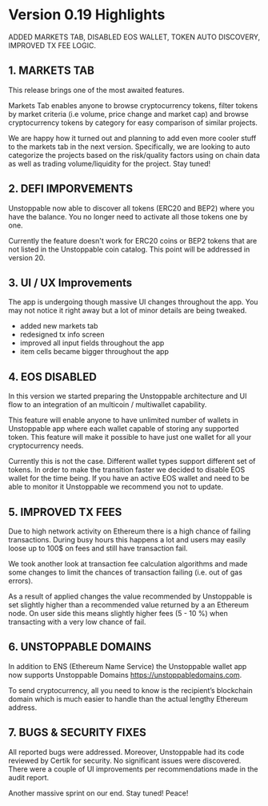 # Version 0.19 Highlights

ADDED MARKETS TAB, DISABLED EOS WALLET, TOKEN AUTO DISCOVERY, IMPROVED TX FEE LOGIC.

## 1. MARKETS TAB

This release brings one of the most awaited features.

Markets Tab enables anyone to browse cryptocurrency tokens, filter tokens by market criteria (i.e volume, price change and market cap) and browse cryptocurrency tokens by category for easy comparison of similar projects.

We are happy how it turned out and planning to add even more cooler stuff to the markets tab in the next version. Specifically, we are looking to auto categorize the projects based on the risk/quality factors using on chain data as well as trading volume/liquidity for the project. Stay tuned!

## 2. DEFI IMPORVEMENTS

Unstoppable now able to discover all tokens (ERC20 and BEP2) where you have the balance. You no longer need to activate all those tokens one by one.

Currently the feature doesn't work for ERC20 coins or BEP2 tokens that are not listed in the Unstoppable coin catalog. This point will be addressed in version 20.

## 3. UI / UX Improvements

The app is undergoing though massive UI changes throughout the app. You may not notice it right away but a lot of minor details are being tweaked.

- added new markets tab
- redesigned tx info screen
- improved all input fields throughout the app
- item cells became bigger throughout the app

## 4. EOS DISABLED

In this version we started preparing the Unstoppable architecture and UI flow to an integration of an multicoin / multiwallet capability.

This feature will enable anyone to have unlimited number of wallets in Unstoppable app where each wallet capable of storing any supported token. This feature will make it possible to have just one wallet for all your cryptocurrency needs.

Currently this is not the case. Different wallet types support different set of tokens.  In order to make the transition faster we decided to disable EOS wallet for the time being. If you have an active EOS wallet and need to be able to monitor it Unstoppable we recommend you not to update.

## 5. IMPROVED TX FEES

Due to high network activity on Ethereum there is a high chance of failing transactions. During busy hours this happens a lot and users may easily loose up to 100$ on fees and still have transaction fail.

We took another look at transaction fee calculation algorithms and made some changes to limit the chances of transaction failing (i.e. out of gas errors).

As a result of applied changes the value recommended by Unstoppable is set slightly higher than a recommended value returned by a an Ethereum node. On user side this means slightly higher fees (5 - 10 %) when transacting with a very low chance of fail.

## 6. UNSTOPPABLE DOMAINS

In addition to ENS (Ethereum Name Service) the Unstoppable wallet app now supports Unstoppable Domains https://unstoppabledomains.com.

To send cryptocurrency, all you need to know is the recipient’s blockchain domain which is much easier to handle than the actual lengthy Ethereum address.

## 7. BUGS & SECURITY FIXES

All reported bugs were addressed. Moreover, Unstoppable had its code reviewed by Certik for security. No significant issues were discovered. There were a couple of UI improvements per recommendations made in the audit report.

Another massive sprint on our end. Stay tuned!
Peace!
